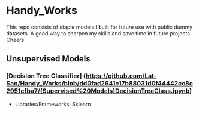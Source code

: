 # Handy_Works
This repo consists of staple models I built for future use with public dummy datasets. A good way to sharpen my skills and save time in future projects. Cheers

## Unsupervised Models
### [Decision Tree Classifier] (https://github.com/Lat-San/Handy_Works/blob/dd0fad2641e17b88031d0f44442cc8c2951cfba7/(Supervised%20Models)DecisionTreeClass.ipynb)
- Libraries/Frameworks: Sklearn
 
